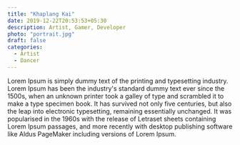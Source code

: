 ```yaml
---
title: "Khaplang Kai"
date: 2019-12-22T20:53:53+05:30
description: Artist, Gamer, Developer
photo: "portrait.jpg"
draft: false
categories:
  - Artist
  - Dancer
---
```


Lorem Ipsum is simply dummy text of the printing and typesetting industry. Lorem Ipsum has been the industry's standard dummy text ever since the 1500s, when an unknown printer took a galley of type and scrambled it to make a type specimen book. It has survived not only five centuries, but also the leap into electronic typesetting, remaining essentially unchanged. It was popularised in the 1960s with the release of Letraset sheets containing Lorem Ipsum passages, and more recently with desktop publishing software like Aldus PageMaker including versions of Lorem Ipsum.

